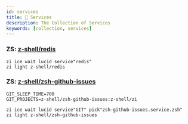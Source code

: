 ```yaml
---
id: services
title: 🔺 Services
description: The Collection of Services
keywords: [collection, services]
---
```


### ZS: [z-shell/redis](https://github.com/z-shell/redis)

```shell
zi ice wait lucid service"redis"
zi light z-shell/redis
```

### ZS: [z-shell/zsh-github-issues](https://github.com/z-shell/zsh-github-issues)

```shell
GIT_SLEEP_TIME=700
GIT_PROJECTS=z-shell/zsh-github-issues:z-shell/zi

zi ice wait lucid service"GIT" pick"zsh-github-issues.service.zsh"
zi light z-shell/zsh-github-issues
```
